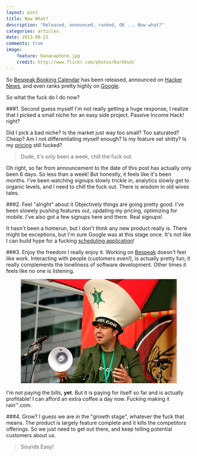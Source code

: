 ```yaml
---
layout: post
title: Now What?
description: "Released, announced, ranked, OK ... Now what?"
categories: articles
date: 2013-08-23
comments: true
image:
    feature: bananaphone.jpg
    credit: http://www.flickr.com/photos/barkbud/
---
```

So <a href="https://www.bespeak.io/">Bespeak Booking Calendar</a> has been released, announced on <a href="/articles/release-day/">Hacker News</a>, and even ranks pretty highly on <a href="https://www.google.ca/search?q=google+calendar+scheduling">Google</a>.

So what the fuck do I do now?

###1. Second guess myself
I'm not really getting a huge response, I realize that I picked a small niche for an easy side project. Passive Income Hack! right?

Did I pick a bad niche? Is the market just way too small? Too saturated? Cheap? Am I not differentiating myself enough? Is my feature set shitty? Is my <a href="/articles/saas-billing-and-pricing">pricing</a> still fucked?

> Dude, it's only been a week, chill the fuck out.

Oh right, so far from announcement to the date of this post has actually only been 6 days. So less than a week! But honestly, it feels like it's been months. I've been watching signups slowly trickle in, analytics slowly get to organic levels, and I need to chill the fuck out. There is wisdom in old wives tales.

###2. Feel "alright" about it
Objectively things are going pretty good. I've been slowely pushing features out, updating my pricing, optimizing for mobile. I've also got a few signups here and there. Real signups!

It hasn't been a homerun, but I don't think any new product really is. There might be exceptions, but I'm sure Google was at this stage once. It's not like I can build hype for a fucking <a href="https://www.bespeak.io/online-booking-calendar">scheduling application</a>!

###3. Enjoy the freedom
I really enjoy it. Working on <a href="https://www.bespeak.io">Bespeak</a> doesn't feel like work. Interacting with people (customers even!), is actually pretty fun; it really complements the loneliness of software development. Other times it feels like no one is listening.

<figure class="effect6">
    <img src="/images/megaphone.jpg" alt="Anyone listening?" attribution="http://www.flickr.com/photos/rpenalozan/" />
</figure>

I'm not paying the bills, **yet**. But it is paying for itself so far and is actually profitable! I can afford an extra coffee a day now. Fucking making it rain&trade;.com.

###4. Grow?
I guess we are in the "growth stage", whatever the fuck that means. The product is largely feature complete and it kills the competitors offerings. So we just need to get out there, and keep telling potential customers about us.

> Sounds Easy!
